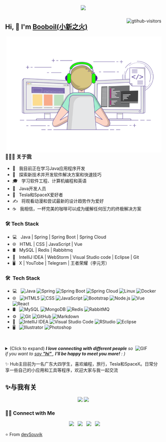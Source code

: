 <h1 align="center"> <a href="https://sunguoqi.com/"> <img src="https://readme-typing-svg.herokuapp.com/?lines=log.info(%22Hello%2C%20World!%22);booboil同学祝您今天愉快呀!&center=true&size=27"> </a> </h1>
<a href="https://github.com/booboil/computer-vision-in-action">
    <img align="right" src="https://komarev.com/ghpvc/?username=booboil&label=Visitors&color=red&style=flat&logo=github" alt="gtihub-visitors" />
</a>
 
## Hi, 👋  I'm <a href="http://welcome.voup.cn">Booboil(小新之火)</a>
<img align="right" alt="GIF" src="https://raw.githubusercontent.com/devSouvik/devSouvik/master/gif3.gif" width="500"/>

<h3> 👨🏻‍💻 关于我 </h3>

- 🔭 &nbsp; 我目前正在学习Java应用程序开发
- 🤔 &nbsp; 探索新技术并开发软件解决方案和快速技巧
- 🎓 &nbsp; 学习软件工程、计算机编程和英语
- 💼 &nbsp; Java开发人员
- 🌱 &nbsp; Tesla和SpaceX爱好者
- ✍️ &nbsp; 将观看动漫和尝试最新的设计趋势作为爱好
- ☕ &nbsp; 我相信，一杯完美的咖啡可以成为缓解任何压力的终极解决方案

<h3>🛠 Tech Stack</h3>

- 💻 &nbsp; Java | Spring | Spring Boot | Spring Cloud  
- 🌐 &nbsp; HTML | CSS | JavaScript | Vue 
- 🛢 &nbsp; MySQL | Redis | Rabbitmq
- 🔧 &nbsp; IntelliJ IDEA | WebStorm | Visual Studio code | Eclipse | Git
- 🖥 &nbsp; X | YouTobe | Telegram | 王者荣耀（李元芳）

<h3> 🛠 &nbsp;Tech Stack</h3>

- 💻 &nbsp;
  ![Java](https://img.shields.io/badge/-Java-333333?style=flat&logo=Java&logoColor=007396)
  ![Spring](https://img.shields.io/badge/-Spring-333333?style=flat&logo=spring)
  ![Spring Boot](https://img.shields.io/badge/-Spring%20Boot-333333?style=flat&logo=spring-boot)
  ![Spring Cloud](https://img.shields.io/badge/-Spring%20Cloud-333333?style=flat&logo=spring-cloud)
  ![Linux](https://img.shields.io/badge/-Linux-333333?style=flat&logo=linux)
  ![Docker](https://img.shields.io/badge/-Docker-333333?style=flat&logo=docker)
- 🌐 &nbsp;
  ![HTML5](https://img.shields.io/badge/-HTML5-333333?style=flat&logo=HTML5)
  ![CSS](https://img.shields.io/badge/-CSS-333333?style=flat&logo=CSS3&logoColor=1572B6)
  ![JavaScript](https://img.shields.io/badge/-JavaScript-333333?style=flat&logo=javascript)
  ![Bootstrap](https://img.shields.io/badge/-Bootstrap-333333?style=flat&logo=bootstrap&logoColor=563D7C)
  ![Node.js](https://img.shields.io/badge/-Node.js-333333?style=flat&logo=node.js)
  ![Vue](https://img.shields.io/badge/-Vue-333333?style=flat&logo=vue)
  ![React](https://img.shields.io/badge/-React-333333?style=flat&logo=react)
- 🛢 &nbsp;
  ![MySQL](https://img.shields.io/badge/-MySQL-333333?style=flat&logo=mysql)
  ![MongoDB](https://img.shields.io/badge/-MongoDB-333333?style=flat&logo=mongodb)
  ![Redis](https://img.shields.io/badge/-Redis-333333?style=flat&logo=redis)
  ![RabbitMQ](https://img.shields.io/badge/-RabbitMQ-333333?style=flat&logo=rabbitmq)
- ⚙️ &nbsp;
  ![Git](https://img.shields.io/badge/-Git-333333?style=flat&logo=git)
  ![GitHub](https://img.shields.io/badge/-GitHub-333333?style=flat&logo=github)
  ![Markdown](https://img.shields.io/badge/-Markdown-333333?style=flat&logo=markdown)
- 🔧 &nbsp;
  ![IntelliJ IDEA](https://img.shields.io/badge/-IntelliJ%20IDEA-333333?style=flat&logo=intelli-idea-ide)
  ![Visual Studio Code](https://img.shields.io/badge/-Visual%20Studio%20Code-333333?style=flat&logo=visual-studio-code&logoColor=007ACC)
  ![RStudio](https://img.shields.io/badge/-RStudio-333333?style=flat&logo=rstudio)
  ![Eclipse](https://img.shields.io/badge/-Eclipse-333333?style=flat&logo=eclipse-ide&logoColor=2C2255)
- 🖥 &nbsp;
  ![Illustrator](https://img.shields.io/badge/-Illustrator-333333?style=flat&logo=adobe-illustrator)
  ![Photoshop](https://img.shields.io/badge/-Photoshop-333333?style=flat&logo=adobe-photoshop)

<br>

<img align="right" alt="GIF" src="https://media.giphy.com/media/LnQjpWaON8nhr21vNW/giphy.gif" width="84" title="Say HI"> <details><summary>(Click to expand) <em><b>I love connecting with different people</b> so if you want to <a href="http://175.178.172.77" >say <b>"hi" </b></a>, <b>I'll be happy to meet you more!</b> : )</em></summary>
 
<!--my introduction start-->

- 🔭 empty
- 🌱 empty
- 🤔 Only two things make me moved. 
  1. empty
  2. empty
- ❤️ I like eating 🍉, raising 🐓, playing 🏓, sleeping in 🛌 and 📺 [ACGN]
- 💬 Be free to ask me about anything [here](https://github.com/booboil/booboil/issues).
 
---
</details>

  ✨ Hub主目前为一名广东大四学生，喜欢编程，旅行，Tesla和SpaceX。日常分享一些自己的小应用和工具等程序，欢迎大家与我一起交流
  
<!--my introduction end -->

## ✨与我有关

<div align="center"> 
    <img height="137px" src="https://github-readme-stats.vercel.app/api?username=booboil&hide_title=true&hide_border=true&show_icons=trueline_height=21&text_color=000&icon_color=000&bg_color=0,ea6161,ffc64d,fffc4d,52fa5a&theme=graywhite" /> 
     <img src="https://github-readme-stats.vercel.app/api/top-langs/?username=booboil&hide_title=true&hide_border=true&layout=compact&langs_count=6&text_color=000&icon_color=fff&bg_color=0,52fa5a,4dfcff,c64dff&theme=graywhite" />

</div>

<h3> 🤝🏻 Connect with Me </h3>

<p align="center">
&nbsp; <a href="https://twitter.com/_souvik_guria" target="_blank" rel="noopener noreferrer"><img src="https://img.icons8.com/plasticine/100/000000/twitter.png" width="50" /></a>  
&nbsp; <a href="https://www.instagram.com/the_caffeine__addict/" target="_blank" rel="noopener noreferrer"><img src="https://img.icons8.com/plasticine/100/000000/instagram-new.png" width="50" /></a>  
&nbsp; <a href="https://www.linkedin.com/in/souvik-guria-/" target="_blank" rel="noopener noreferrer"><img src="https://img.icons8.com/plasticine/100/000000/linkedin.png" width="50" /></a>
&nbsp; <a href="mailto:souvikguria98@gmail.com" target="_blank" rel="noopener noreferrer"><img src="https://img.icons8.com/plasticine/100/000000/gmail.png"  width="50" /></a>
</p>

⭐️ From [devSouvik](https://github.com/devSouvik)

